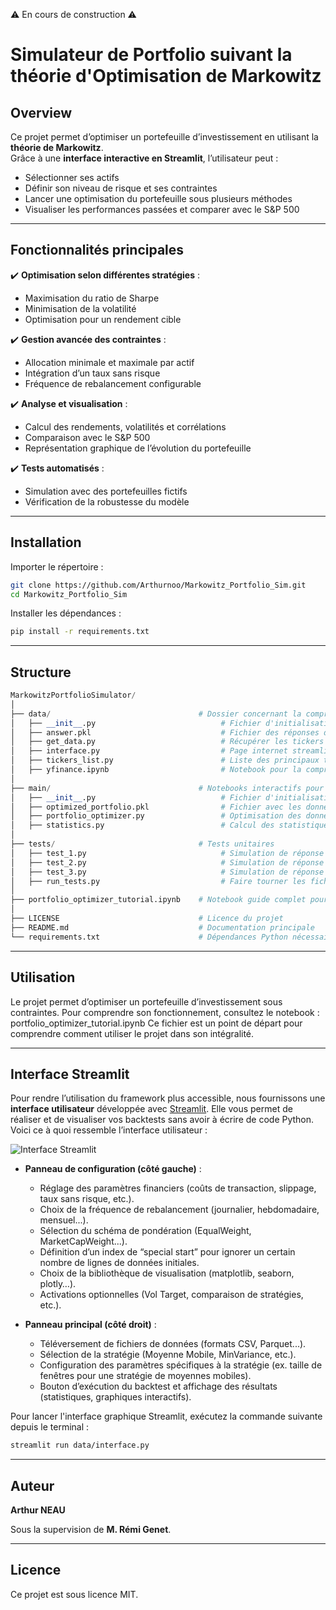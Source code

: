 ⚠️ En cours de construction ⚠️

# Simulateur de Portfolio suivant la théorie d'Optimisation de Markowitz

## Overview

Ce projet permet d’optimiser un portefeuille d’investissement en utilisant la **théorie de Markowitz**.  
Grâce à une **interface interactive en Streamlit**, l’utilisateur peut :  
- Sélectionner ses actifs  
- Définir son niveau de risque et ses contraintes  
- Lancer une optimisation du portefeuille sous plusieurs méthodes  
- Visualiser les performances passées et comparer avec le S&P 500  

---

## Fonctionnalités principales
✔️ **Optimisation selon différentes stratégies** :  
- Maximisation du ratio de Sharpe  
- Minimisation de la volatilité  
- Optimisation pour un rendement cible  

✔️ **Gestion avancée des contraintes** :  
- Allocation minimale et maximale par actif  
- Intégration d’un taux sans risque  
- Fréquence de rebalancement configurable  

✔️ **Analyse et visualisation** :  
- Calcul des rendements, volatilités et corrélations  
- Comparaison avec le S&P 500  
- Représentation graphique de l’évolution du portefeuille  

✔️ **Tests automatisés** :  
- Simulation avec des portefeuilles fictifs  
- Vérification de la robustesse du modèle
---

## Installation

Importer le répertoire :
```bash
git clone https://github.com/Arthurnoo/Markowitz_Portfolio_Sim.git
cd Markowitz_Portfolio_Sim
```
Installer les dépendances :
```bash
pip install -r requirements.txt
```
---

## Structure

```python
MarkowitzPortfolioSimulator/
│
├── data/                                 # Dossier concernant la compréhension et la récupération de la data
│   ├── __init__.py                            # Fichier d'initialisation pour le module
│   ├── answer.pkl                             # Fichier des réponses de l'utilisateur dans interface.py
│   ├── get_data.py                            # Récupérer les tickers du S&P 500
│   ├── interface.py                           # Page internet streamlit pour récupérer les informations de l'utilisateur, et afficher les résultats
│   ├── tickers_list.py                        # Liste des principaux tickers (aide pour les utilisateurs)
│   ├── yfinance.ipynb                         # Notebook pour la compréhension basique de yfinance
│
├── main/                                 # Notebooks interactifs pour démonstration
│   ├── __init__.py                            # Fichier d'initialisation pour le module
│   ├── optimized_portfolio.pkl                # Fichier avec les données finales pour l'exporter dans interface.py
│   ├── portfolio_optimizer.py                 # Optimisation des données sous contraintes
│   ├── statistics.py                          # Calcul des statistiques basiques des tickers (rendements moyens, volatilités, matrice de corrélation)
│
├── tests/                                # Tests unitaires
│   ├── test_1.py                              # Simulation de réponse utilisateur 1 (5 tickers)
│   ├── test_2.py                              # Simulation de réponse utilisateur 2 (10 tickers)
│   ├── test_3.py                              # Simulation de réponse utilisateur 3 (20 tickers)
│   ├── run_tests.py                           # Faire tourner les fichiers de tests et vérifier que tout fonctionne
│
├── portfolio_optimizer_tutorial.ipynb    # Notebook guide complet pour l'utilisateur
│
├── LICENSE                               # Licence du projet
├── README.md                             # Documentation principale
└── requirements.txt                      # Dépendances Python nécessaires
```

---

## Utilisation

Le projet permet d’optimiser un portefeuille d’investissement sous contraintes.
Pour comprendre son fonctionnement, consultez le notebook : portfolio_optimizer_tutorial.ipynb
Ce fichier est un point de départ pour comprendre comment utiliser le projet dans son intégralité.

---

## Interface Streamlit

Pour rendre l’utilisation du framework plus accessible, nous fournissons une **interface utilisateur** développée avec [Streamlit](https://streamlit.io/). Elle vous permet de réaliser et de visualiser vos backtests sans avoir à écrire de code Python. Voici ce à quoi ressemble l’interface utilisateur :

![Interface Streamlit](images/streamlit_interface.png)

- **Panneau de configuration (côté gauche)** :
  - Réglage des paramètres financiers (coûts de transaction, slippage, taux sans risque, etc.).
  - Choix de la fréquence de rebalancement (journalier, hebdomadaire, mensuel...).
  - Sélection du schéma de pondération (EqualWeight, MarketCapWeight...).
  - Définition d’un index de “special start” pour ignorer un certain nombre de lignes de données initiales.
  - Choix de la bibliothèque de visualisation (matplotlib, seaborn, plotly…).
  - Activations optionnelles (Vol Target, comparaison de stratégies, etc.).

- **Panneau principal (côté droit)** :
  - Téléversement de fichiers de données (formats CSV, Parquet...).
  - Sélection de la stratégie (Moyenne Mobile, MinVariance, etc.).
  - Configuration des paramètres spécifiques à la stratégie (ex. taille de fenêtres pour une stratégie de moyennes mobiles).
  - Bouton d’exécution du backtest et affichage des résultats (statistiques, graphiques interactifs).

Pour lancer l'interface graphique Streamlit, exécutez la commande suivante depuis le terminal :

```bash
streamlit run data/interface.py
```

---
## Auteur

**Arthur NEAU**

Sous la supervision de **M. Rémi Genet**.

---

## Licence

Ce projet est sous licence MIT.
